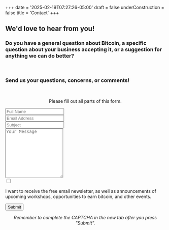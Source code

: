 +++
date = '2025-02-19T07:27:26-05:00'
draft = false
underConstruction = false
title = 'Contact'
+++

<form target="_blank" action="https://formsubmit.co/d102e88eea9604b3922972d184399313" method="POST">

## We'd love to hear from you!

  <div class="article">

### Do you have a general question about Bitcoin, a specific question about your business accepting it, or a suggestion for anything we can do better?

  <br>

### Send us your questions, concerns, or comments!

  </div>

  <br>

  <p style="text-align: center;">Please fill out all parts of this form.</p>

  <div class="form-group">
    <div class="form-row">
      <div class="col">
        <input type="text" name="name" class="form-control" placeholder="Full Name" required>
      </div>
      <div class="col">
        <input type="email" name="email" class="form-control" placeholder="Email Address" required>
      </div>
      <div class="col">
        <input type="text" name="subject" class="form-control" placeholder="Subject" required>
      </div>
    </div>
  </div>
  <div class="form-group">
    <textarea placeholder="Your Message" class="textarea form-control" name="message" rows="10" required></textarea>
  </div>
  <div class="form-control" style="text-align: left;">
    <input type="checkbox" name="join-mailing-list" value="yes" style="display: inline-block;">
    <p>I want to receive the free email newsletter, as well as announcements of upcoming workshops, opportunities to earn bitcoin, and other events.</p></input>
  </div>
  <button type="submit" class="form-button">Submit</button>
</form>

<center>

<i>Remember to complete the CAPTCHA in the new tab after you press "Submit".</i>

</center>
